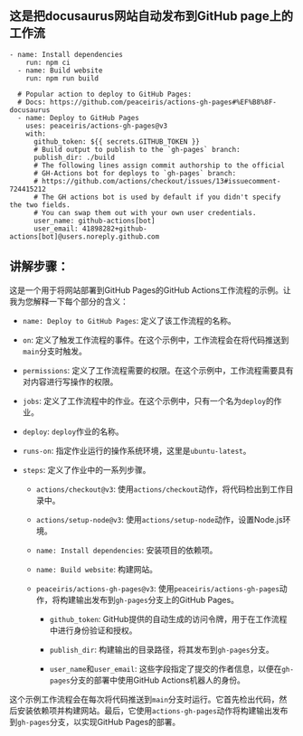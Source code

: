 ## 这是把docusaurus网站自动发布到GitHub page上的工作流



```
- name: Install dependencies
    run: npm ci
  - name: Build website
    run: npm run build

  # Popular action to deploy to GitHub Pages:
  # Docs: https://github.com/peaceiris/actions-gh-pages#%EF%B8%8F-docusaurus
  - name: Deploy to GitHub Pages
    uses: peaceiris/actions-gh-pages@v3
    with:
      github_token: ${{ secrets.GITHUB_TOKEN }}
      # Build output to publish to the `gh-pages` branch:
      publish_dir: ./build
      # The following lines assign commit authorship to the official
      # GH-Actions bot for deploys to `gh-pages` branch:
      # https://github.com/actions/checkout/issues/13#issuecomment-724415212
      # The GH actions bot is used by default if you didn't specify the two fields.
      # You can swap them out with your own user credentials.
      user_name: github-actions[bot]
      user_email: 41898282+github-actions[bot]@users.noreply.github.com
```

## 讲解步骤：

这是一个用于将网站部署到GitHub Pages的GitHub Actions工作流程的示例。让我为您解释一下每个部分的含义：

- `name: Deploy to GitHub Pages`: 定义了该工作流程的名称。

- `on`: 定义了触发工作流程的事件。在这个示例中，工作流程会在将代码推送到`main`分支时触发。

- `permissions`: 定义了工作流程需要的权限。在这个示例中，工作流程需要具有对内容进行写操作的权限。

- `jobs`: 定义了工作流程中的作业。在这个示例中，只有一个名为`deploy`的作业。

- `deploy`: `deploy`作业的名称。

- `runs-on`: 指定作业运行的操作系统环境，这里是`ubuntu-latest`。

- `steps`: 定义了作业中的一系列步骤。

  - `actions/checkout@v3`: 使用`actions/checkout`动作，将代码检出到工作目录中。

  - `actions/setup-node@v3`: 使用`actions/setup-node`动作，设置Node.js环境。

  - `name: Install dependencies`: 安装项目的依赖项。

  - `name: Build website`: 构建网站。

  - `peaceiris/actions-gh-pages@v3`: 使用`peaceiris/actions-gh-pages`动作，将构建输出发布到`gh-pages`分支上的GitHub Pages。

    - `github_token`: GitHub提供的自动生成的访问令牌，用于在工作流程中进行身份验证和授权。

    - `publish_dir`: 构建输出的目录路径，将其发布到`gh-pages`分支。

    - `user_name`和`user_email`: 这些字段指定了提交的作者信息，以便在`gh-pages`分支的部署中使用GitHub Actions机器人的身份。

这个示例工作流程会在每次将代码推送到`main`分支时运行。它首先检出代码，然后安装依赖项并构建网站。最后，它使用`actions-gh-pages`动作将构建输出发布到`gh-pages`分支，以实现GitHub Pages的部署。
